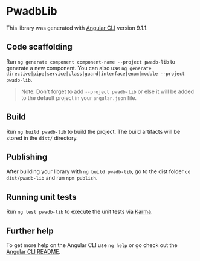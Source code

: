 # PwadbLib

This library was generated with [Angular CLI](https://github.com/angular/angular-cli) version 9.1.1.

## Code scaffolding

Run `ng generate component component-name --project pwadb-lib` to generate a new component. You can also use `ng generate directive|pipe|service|class|guard|interface|enum|module --project pwadb-lib`.
> Note: Don't forget to add `--project pwadb-lib` or else it will be added to the default project in your `angular.json` file. 

## Build

Run `ng build pwadb-lib` to build the project. The build artifacts will be stored in the `dist/` directory.

## Publishing

After building your library with `ng build pwadb-lib`, go to the dist folder `cd dist/pwadb-lib` and run `npm publish`.

## Running unit tests

Run `ng test pwadb-lib` to execute the unit tests via [Karma](https://karma-runner.github.io).

## Further help

To get more help on the Angular CLI use `ng help` or go check out the [Angular CLI README](https://github.com/angular/angular-cli/blob/master/README.md).
